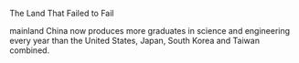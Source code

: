 The Land That Failed to Fail

mainland China now produces more graduates in science and engineering every year than the United States, Japan, South Korea and Taiwan combined.